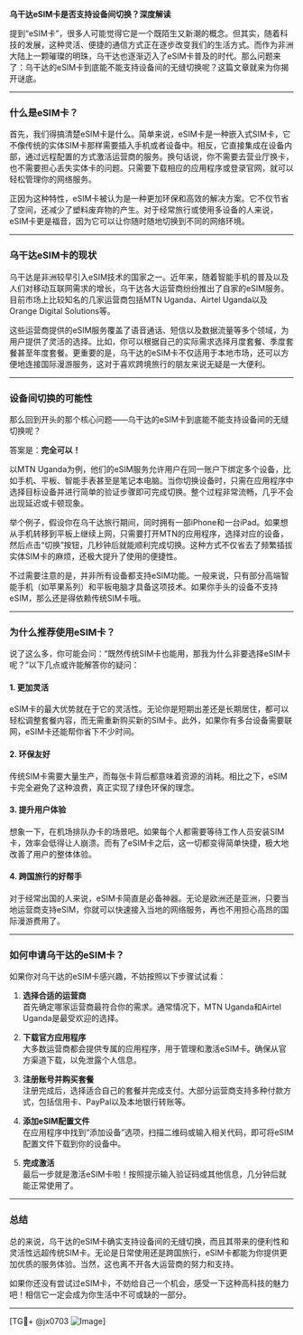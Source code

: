 **乌干达eSIM卡是否支持设备间切换？深度解读**

提到“eSIM卡”，很多人可能觉得它是一个既陌生又新潮的概念。但其实，随着科技的发展，这种灵活、便捷的通信方式正在逐步改变我们的生活方式。而作为非洲大陆上一颗璀璨的明珠，乌干达也逐渐迈入了eSIM卡普及的时代。那么问题来了：乌干达的eSIM卡到底能不能支持设备间的无缝切换呢？这篇文章就来为你揭开谜底。

---

### **什么是eSIM卡？**
首先，我们得搞清楚eSIM卡是什么。简单来说，eSIM卡是一种嵌入式SIM卡，它不像传统的实体SIM卡那样需要插入手机或者设备中。相反，它直接集成在设备内部，通过远程配置的方式激活运营商的服务。换句话说，你不需要去营业厅换卡，也不需要担心丢失实体卡的问题。只需要下载相应的应用程序或登录官网，就可以轻松管理你的网络服务。

正因为这种特性，eSIM卡被认为是一种更加环保和高效的解决方案。它不仅节省了空间，还减少了塑料废弃物的产生。对于经常旅行或使用多设备的人来说，eSIM卡更是福音，因为它可以让你随时随地切换到不同的网络环境。

---

### **乌干达eSIM卡的现状**
乌干达是非洲较早引入eSIM技术的国家之一。近年来，随着智能手机的普及以及人们对移动互联网需求的增长，乌干达各大运营商纷纷推出了自家的eSIM服务。目前市场上比较知名的几家运营商包括MTN Uganda、Airtel Uganda以及Orange Digital Solutions等。

这些运营商提供的eSIM服务覆盖了语音通话、短信以及数据流量等多个领域，为用户提供了灵活的选择。比如，你可以根据自己的实际需求选择月度套餐、季度套餐甚至年度套餐。更重要的是，乌干达的eSIM卡不仅适用于本地市场，还可以方便地连接国际漫游服务，这对于喜欢跨境旅行的朋友来说无疑是一大便利。

---

### **设备间切换的可能性**
那么回到开头的那个核心问题——乌干达的eSIM卡到底能不能支持设备间的无缝切换呢？

答案是：**完全可以！**

以MTN Uganda为例，他们的eSIM服务允许用户在同一账户下绑定多个设备，比如手机、平板、智能手表甚至是笔记本电脑。当你切换设备时，只需在应用程序中选择目标设备并进行简单的验证步骤即可完成切换。整个过程非常流畅，几乎不会出现延迟或卡顿现象。

举个例子，假设你在乌干达旅行期间，同时拥有一部iPhone和一台iPad。如果想从手机转移到平板上继续上网，只需要打开MTN的应用程序，选择对应的设备，然后点击“切换”按钮，几秒钟后就能顺利完成切换。这种方式不仅省去了频繁插拔实体SIM卡的麻烦，还极大提升了使用的便捷性。

不过需要注意的是，并非所有设备都支持eSIM功能。一般来说，只有部分高端智能手机（如苹果系列）和平板电脑才具备这项技术。如果你手头的设备不支持eSIM，那么还是得依赖传统SIM卡哦。

---

### **为什么推荐使用eSIM卡？**
说了这么多，你可能会问：“既然传统SIM卡也能用，那我为什么非要选择eSIM卡呢？”以下几点或许能解答你的疑问：

#### **1. 更加灵活**
eSIM卡的最大优势就在于它的灵活性。无论你是短期出差还是长期居住，都可以轻松调整套餐内容，而无需重新购买新的SIM卡。此外，如果你有多台设备需要联网，eSIM卡还能帮你省下不少时间。

#### **2. 环保友好**
传统SIM卡需要大量生产，而每张卡背后都意味着资源的消耗。相比之下，eSIM卡完全避免了这种浪费，真正实现了绿色环保的理念。

#### **3. 提升用户体验**
想象一下，在机场排队办卡的场景吧。如果每个人都需要等待工作人员安装SIM卡，效率会低得让人崩溃。而有了eSIM卡之后，这一切都变得简单快捷，极大地改善了用户的整体体验。

#### **4. 跨国旅行的好帮手**
对于经常出国的人来说，eSIM卡简直是必备神器。无论是欧洲还是亚洲，只要当地运营商支持eSIM，你就可以快速接入当地的网络服务，再也不用担心高昂的国际漫游费用了。

---

### **如何申请乌干达的eSIM卡？**
如果你对乌干达的eSIM卡感兴趣，不妨按照以下步骤试试看：

1. **选择合适的运营商**  
   首先确定哪家运营商最符合你的需求。通常情况下，MTN Uganda和Airtel Uganda是最受欢迎的选择。

2. **下载官方应用程序**  
   大多数运营商都会提供专属的应用程序，用于管理和激活eSIM卡。确保从官方渠道下载，以免泄露个人信息。

3. **注册账号并购买套餐**  
   注册完成后，选择适合自己的套餐并完成支付。大部分运营商支持多种付款方式，包括信用卡、PayPal以及本地银行转账等。

4. **添加eSIM配置文件**  
   在应用程序中找到“添加设备”选项，扫描二维码或输入相关代码，即可将eSIM配置文件下载到你的设备中。

5. **完成激活**  
   最后一步就是激活eSIM卡啦！按照提示输入验证码或其他信息，几分钟后就能正常使用了。

---

### **总结**
总的来说，乌干达的eSIM卡确实支持设备间的无缝切换，而且其带来的便利性和灵活性远超传统SIM卡。无论是日常使用还是跨国旅行，eSIM卡都能为你提供更加优质的服务体验。当然，这也离不开各大运营商的努力和支持。

如果你还没有尝试过eSIM卡，不妨给自己一个机会，感受一下这种高科技的魅力吧！相信它一定会成为你生活中不可或缺的一部分。

---

[TG💪+ @jx0703 ![Image](https://github.com/user-attachments/assets/dbca1d08-cadb-493c-b0ec-ad6f7a83f270)]